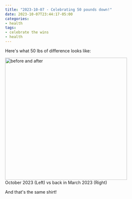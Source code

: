```yaml
---
title: "2023-10-07 - Celebrating 50 pounds down!"
date: 2023-10-07T23:44:17-05:00
categories:
- health
tags:
- celebrate the wins
- health
---
```




Here's what 50 lbs of difference looks like:

<p>
<img src="/images/2023-10-7-before-and-after.jpg" alt="before and after" width="400" />
<br/>
October 2023 (Left) vs back in March 2023 (Right)
</p>

And that's the same shirt!


